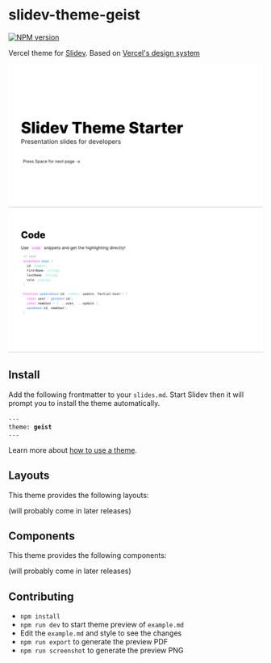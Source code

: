 # slidev-theme-geist

[![NPM version](https://img.shields.io/npm/v/slidev-theme-geist)](https://www.npmjs.com/package/slidev-theme-geist)

Vercel theme for [Slidev](https://github.com/slidevjs/slidev). Based on [Vercel's design system](https://vercel.com/design)

![Slide demo with cover page](./example-export/01.png)
![Slide demo with code](./example-export/05.png)

<!--
Live demo: [...]
-->

## Install

Add the following frontmatter to your `slides.md`. Start Slidev then it will prompt you to install the theme automatically.

<pre><code>---
theme: <b>geist</b>
---</code></pre>

Learn more about [how to use a theme](https://sli.dev/themes/use).

## Layouts

This theme provides the following layouts:

(will probably come in later releases)

## Components

This theme provides the following components:

(will probably come in later releases)

## Contributing

- `npm install`
- `npm run dev` to start theme preview of `example.md`
- Edit the `example.md` and style to see the changes
- `npm run export` to generate the preview PDF
- `npm run screenshot` to generate the preview PNG
